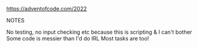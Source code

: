 https://adventofcode.com/2022


NOTES

No testing, no input checking etc because this is scripting & I can't bother
Some code is messier than I'd do IRL
Most tasks are too!